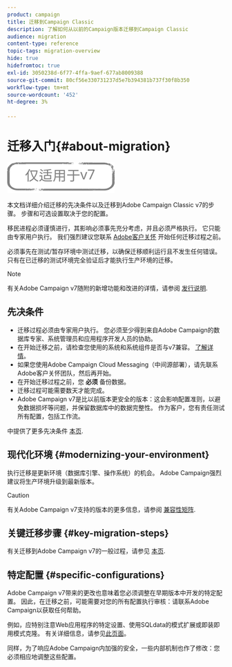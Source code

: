 ```yaml
---
product: campaign
title: 迁移到Campaign Classic
description: 了解如何从以前的Campaign版本迁移到Campaign Classic
audience: migration
content-type: reference
topic-tags: migration-overview
hide: true
hidefromtoc: true
exl-id: 3050238d-6f77-4ffa-9aef-677ab8009388
source-git-commit: 80cf56e330731237d5e7b394381b737f30f8b350
workflow-type: tm+mt
source-wordcount: '452'
ht-degree: 3%

---
```


# 迁移入门{#about-migration}

![](../../assets/v7-only.svg)

本文档详细介绍迁移的先决条件以及迁移到Adobe Campaign Classic v7的步骤。 步骤和可选设置取决于您的配置。

移民进程必须谨慎进行，其影响必须事先充分考虑，并且必须严格执行。 它只能由专家用户执行。 我们强烈建议您联系 [Adobe客户关怀](https://helpx.adobe.com/cn/enterprise/admin-guide.html/enterprise/using/support-for-experience-cloud.ug.html) 开始任何迁移过程之前。

必须事先在测试/暂存环境中测试迁移，以确保迁移顺利运行且不发生任何错误。 只有在已迁移的测试环境完全验证后才能执行生产环境的迁移。

>[!NOTE]
>
>有关Adobe Campaign v7随附的新增功能和改进的详情，请参阅 [发行说明](../../rn/using/latest-release.md).


## 先决条件

* 迁移过程必须由专家用户执行。 您必须至少得到来自Adobe Campaign的数据库专家、系统管理员和应用程序开发人员的协助。
* 在开始迁移之前，请检查您使用的系统和系统组件是否与v7兼容。 [了解详情](../../rn/using/compatibility-matrix.md)。
* 如果您使用Adobe Campaign Cloud Messaging（中间源部署），请先联系Adobe客户关怀团队，然后再开始。
* 在开始迁移过程之前，您 **必须** 备份数据。
* 迁移过程可能需要数天才能完成。
* Adobe Campaign v7是比以前版本更安全的版本：这会影响配置准则，以避免数据损坏等问题，并保留数据库中的数据完整性。 作为客户，您有责任测试所有配置，包括工作流。

中提供了更多先决条件 [本页](../../migration/using/before-starting-migration.md).


## 现代化环境 {#modernizing-your-environment}

执行迁移是更新环境（数据库引擎、操作系统）的机会。 Adobe Campaign强烈建议将生产环境升级到最新版本。

>[!CAUTION]
>
>有关Adobe Campaign v7支持的版本的更多信息，请参阅 [兼容性矩阵](../../rn/using/compatibility-matrix.md).

## 关键迁移步骤 {#key-migration-steps}

有关迁移到Adobe Campaign v7的一般过程，请参见 [本页](../../migration/using/before-starting-migration.md).


## 特定配置 {#specific-configurations}

Adobe Campaign v7带来的更改也意味着您必须调整在早期版本中开发的特定配置。 因此，在迁移之前，可能需要对您的所有配置执行审核：请联系Adobe Campaign以获取任何帮助。

例如，应特别注意Web应用程序的特定设置、使用SQLdata的模式扩展或即装即用模式克隆。 有关详细信息，请参见[此页面](../../migration/using/configuring-your-platform.md)。

同样，为了响应Adobe Campaign内加强的安全，一些内部机制也作了修改：您必须相应地调整这些配置。

